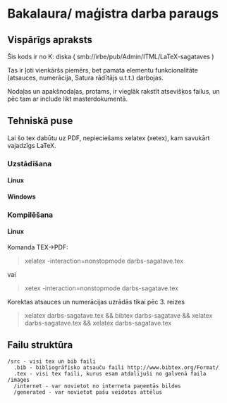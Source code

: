 # Bakalaura/ maģistra darba paraugs

## Vispārīgs apraksts
Šis kods ir no K: diska ( smb://irbe/pub/Admin/ITML/LaTeX-sagataves )

Tas ir ļoti vienkāršs piemērs, bet pamata elementu funkcionalitāte (atsauces, numerācija, Satura rādītājs u.t.t.) darbojas.

Nodaļas un apakšnodaļas, protams, ir vieglāk rakstīt atsevišķos failus, un pēc tam ar include likt masterdokumentā.

## Tehniskā puse
Lai šo tex dabūtu uz PDF, nepieciešams xelatex (xetex), kam savukārt vajadzīgs LaTeX.

### Uzstādīšana
#### Linux
#### Windows

### Kompilēšana
#### Linux
Komanda TEX->PDF:

> xelatex -interaction=nonstopmode darbs-sagatave.tex

vai

> xetex -interaction=nonstopmode darbs-sagatave.tex

Korektas atsauces un numerācijas uzrādās tikai pēc 3. reizes

> xelatex darbs-sagatave.tex && bibtex darbs-sagatave && xelatex darbs-sagatave.tex && xelatex darbs-sagatave.tex

## Failu struktūra

    /src - visi tex un bib faili
      .bib - bibliogrāfisko atsauču faili http://www.bibtex.org/Format/
      .tex - visi tex faili, kurus esam atdalījuši no galvenā faila
    /images
      /internet - var novietot no interneta paņemtās bildes
      /generated - var novietot pašu veidotos attēlus
